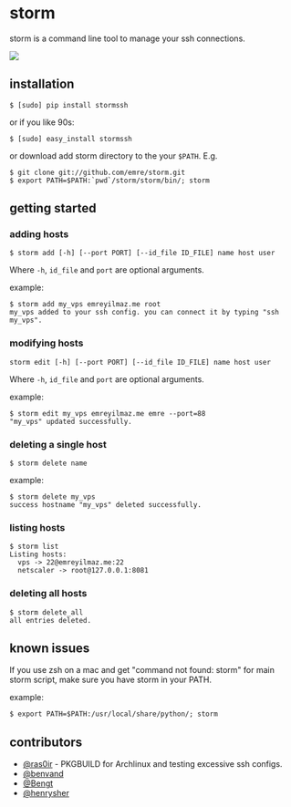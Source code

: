 # storm

storm is a command line tool to manage your ssh connections.

<img src="https://raw.github.com/emre/storm/master/ss.png">

## installation

    $ [sudo] pip install stormssh

or if you like 90s:

    $ [sudo] easy_install stormssh

or download add storm directory to the your `$PATH`. E.g.

    $ git clone git://github.com/emre/storm.git
    $ export PATH=$PATH:`pwd`/storm/storm/bin/; storm

## getting started

### adding hosts

    $ storm add [-h] [--port PORT] [--id_file ID_FILE] name host user

Where `-h`, `id_file` and `port` are optional arguments.

example:

    $ storm add my_vps emreyilmaz.me root
    my_vps added to your ssh config. you can connect it by typing "ssh my_vps".

### modifying hosts

    storm edit [-h] [--port PORT] [--id_file ID_FILE] name host user

Where `-h`, `id_file` and `port` are optional arguments.

example:

    $ storm edit my_vps emreyilmaz.me emre --port=88
    "my_vps" updated successfully.

### deleting a single host

    $ storm delete name

example:

    $ storm delete my_vps
    success hostname "my_vps" deleted successfully.

### listing hosts

    $ storm list
    Listing hosts:
      vps -> 22@emreyilmaz.me:22
      netscaler -> root@127.0.0.1:8081

### deleting all hosts

    $ storm delete_all
    all entries deleted.

## known issues

If you use zsh on a mac and get "command not found: storm" for main storm script, make sure you have storm in your PATH.

example:

    $ export PATH=$PATH:/usr/local/share/python/; storm

## contributors

-   <a href="http://github.com/ras0ir">@ras0ir</a> - PKGBUILD for Archlinux and testing excessive ssh configs.</a>
-   <a href="http://github.com/benvand">@benvand</a>
-   <a href="http://github.com/Bengt">@Bengt</a>
-   <a href="http://github.com/emre">@henrysher</a>
